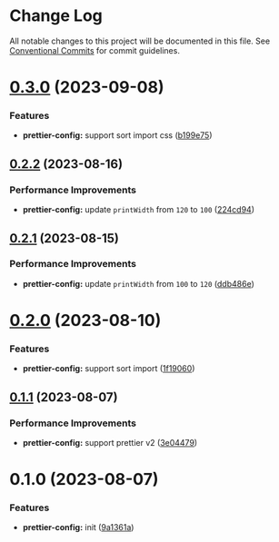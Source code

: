 # Change Log

All notable changes to this project will be documented in this file.
See [Conventional Commits](https://conventionalcommits.org) for commit guidelines.

# [0.3.0](https://github.com/senoteam/style-guide/compare/@senojs/prettier-config@0.2.2...@senojs/prettier-config@0.3.0) (2023-09-08)

### Features

- **prettier-config:** support sort import css ([b199e75](https://github.com/senoteam/style-guide/commit/b199e751422d8e5594296f7bebb2fa4d44a470ef))

## [0.2.2](https://github.com/senoteam/style-guide/compare/@senojs/prettier-config@0.2.1...@senojs/prettier-config@0.2.2) (2023-08-16)

### Performance Improvements

- **prettier-config:** update `printWidth` from `120` to `100` ([224cd94](https://github.com/senoteam/style-guide/commit/224cd943bb8753970bcbec5285623a988ce27e37))

## [0.2.1](https://github.com/senoteam/style-guide/compare/@senojs/prettier-config@0.2.0...@senojs/prettier-config@0.2.1) (2023-08-15)

### Performance Improvements

- **prettier-config:** update `printWidth` from `100` to `120` ([ddb486e](https://github.com/senoteam/style-guide/commit/ddb486edab054ce32621b5e9813552d61236a613))

# [0.2.0](https://github.com/senoteam/style-guide/compare/@senojs/prettier-config@0.1.1...@senojs/prettier-config@0.2.0) (2023-08-10)

### Features

- **prettier-config:** support sort import ([1f19060](https://github.com/senoteam/style-guide/commit/1f190601f48922bb6397af05f19d4502f9b814e6))

## [0.1.1](https://github.com/senoteam/style-guide/compare/@senojs/prettier-config@0.1.0...@senojs/prettier-config@0.1.1) (2023-08-07)

### Performance Improvements

- **prettier-config:** support prettier v2 ([3e04479](https://github.com/senoteam/style-guide/commit/3e0447968c111cc60bd1918065a1617985c26609))

# 0.1.0 (2023-08-07)

### Features

- **prettier-config:** init ([9a1361a](https://github.com/senoteam/style-guide/commit/9a1361ad4320cb156f79d20ce9516c21278cced4))

